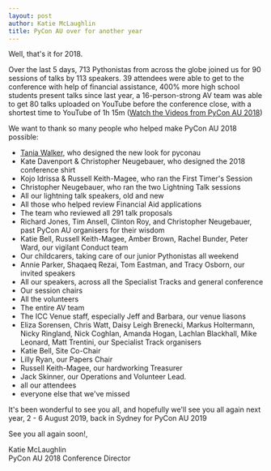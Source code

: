 ```yaml
---
layout: post
author: Katie McLaughlin
title: PyCon AU over for another year
---
```


Well, that's it for 2018. 

Over the last 5 days, 713 Pythonistas from across the globe joined us for 90 sessions of talks by 113 speakers. 39 attendees were able to get to the conference with help of financial assistance, 400% more high school students present talks since last year, a 16-person-strong AV team was able to get 80 talks uploaded on YouTube before the conference close, with a shortest time to YouTube of 1h 15m ([Watch the Videos from PyCon AU 2018](https://www.youtube.com/playlist?list=PLs4CJRBY5F1KrUr7z_2mur2QdAKXyh-k3))

We want to thank so many people who helped make PyCon AU 2018 possible: 
 - [Tania Walker](https://www.taniawalker.com/), who designed the new look for pyconau
 - Kate Davenport & Christopher Neugebauer, who designed the 2018 conference shirt 
 - Kojo Idrissa & Russell Keith-Magee, who ran the First Timer's Session
 - Christopher Neugebauer, who ran the two Lightning Talk sessions
 - All our lightning talk speakers, old and new
 - All those who helped review Financial Aid applications
 - The team who reviewed all 291 talk proposals
 - Richard Jones, Tim Ansell, Clinton Roy, and Christopher Neugebauer, past PyCon AU organisers for their wisdom
 - Katie Bell, Russell Keith-Magee, Amber Brown, Rachel Bunder, Peter Ward, our vigilant Conduct team
 - Our childcarers, taking care of our junior Pythonistas all weekend
 - Annie Parker, Shaqaeq Rezai, Tom Eastman, and Tracy Osborn, our invited speakers
 - All our speakers, across all the Specialist Tracks and general conference
 - Our session chairs
 - All the volunteers
 - The entire AV team
 - The ICC Venue staff, especially Jeff and Barbara, our venue liasons
 - Eliza Sorensen, Chris Watt, Daisy Leigh Brenecki, Markus Holtermann, Nicky Ringland, Nick Coghlan, Amanda Hogan, Lachlan Blackhall, Mike Leonard, Matt Trentini, our Specialist Track organisers
 - Katie Bell, Site Co-Chair
 - Lilly Ryan, our Papers Chair
 - Russell Keith-Magee, our hardworking Treasurer
 - Jack Skinner, our Operations and Volunteer Lead. 
 - all our attendees
 - everyone else that we've missed


It's been wonderful to see you all, and hopefully we'll see you all again next year, 2 - 6 August 2019, back in Sydney for PyCon AU 2019

See you all again soon!, 


Katie McLaughlin
<br>PyCon AU 2018 Conference Director
